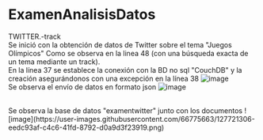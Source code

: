 # ExamenAnalisisDatos
TWITTER.-track
<br/>
Se inició con la obtención de datos de Twitter sobre el tema "Juegos Olímpicos" Como se observa en la linea 48 (con una búsqueda exacta de un tema mediante un track).
<br/>
En la línea 37 se establece la conexión con la BD no sql "CouchDB" y la creación asegurándonos con una excepción en la línea 38 
![image](https://user-images.githubusercontent.com/66775663/127720979-46733db8-a21d-4a15-916d-9cb15a1520f1.png)
<br/>
Se observa el envío de datos en formato json
![image](https://user-images.githubusercontent.com/66775663/127721267-ff57212e-e1de-40d1-b286-64fb2cf3a455.png)

<br />
Se observa la base de datos "examentwitter" junto con los documentos
![image](https://user-images.githubusercontent.com/66775663/127721306-eedc93af-c4c6-41fd-8792-d0a9d3f23919.png)
<br/>






